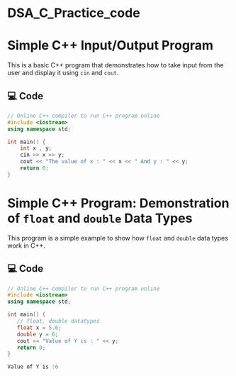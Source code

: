 # DSA_C_Practice_code
# Simple C++ Input/Output Program

This is a basic C++ program that demonstrates how to take input from the user and display it using `cin` and `cout`.

## 💻 Code

```cpp
// Online C++ compiler to run C++ program online
#include <iostream>
using namespace std;

int main() {
    int x , y;
    cin >> x >> y;
    cout << "The value of x : " << x << " And y : " << y;
    return 0;
}
```
# Simple C++ Program: Demonstration of `float` and `double` Data Types

This program is a simple example to show how `float` and `double` data types work in C++.

## 💻 Code

```cpp
// Online C++ compiler to run C++ program online
#include <iostream>
using namespace std;

int main() {
   // float, double datatypes
   float x = 5.6;
   double y = 6;
   cout << "Value of Y is : " << y;
   return 0;
}

Value of Y is :6

